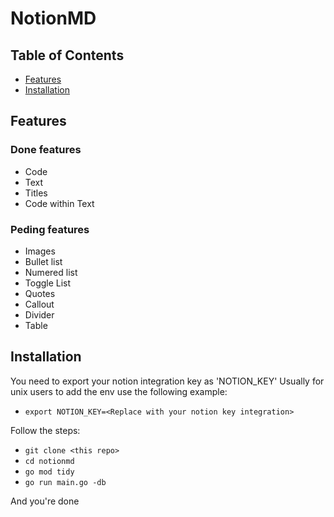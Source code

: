 # NotionMD

## Table of Contents
- [Features](#features)
- [Installation](#installation)

## Features
### Done features
  - Code
  - Text
  - Titles
  - Code within Text

### Peding features
  - Images
  - Bullet list
  - Numered list
  - Toggle List
  - Quotes
  - Callout
  - Divider
  - Table

## Installation

You need to export your notion integration key as 'NOTION_KEY'
Usually for unix users to add the env use the following example:

- `export NOTION_KEY=<Replace with your notion key integration>` 

Follow the steps:

-  `git clone <this repo>`
-  `cd notionmd`
-  `go mod tidy`
-  `go run main.go -db`

And you're done
